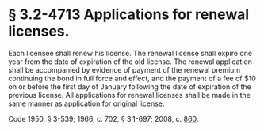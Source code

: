 # § 3.2-4713 Applications for renewal licenses.

<p>Each licensee shall renew his license. The renewal license shall expire one year from the date of expiration of the old license. The renewal application shall be accompanied by evidence of payment of the renewal premium continuing the bond in full force and effect, and the payment of a fee of $10 on or before the first day of January following the date of expiration of the previous license. All applications for renewal licenses shall be made in the same manner as application for original license.</p><p>Code 1950, § 3-539; 1966, c. 702, § 3.1-697; 2008, c. <a href='http://lis.virginia.gov/cgi-bin/legp604.exe?081+ful+CHAP0860'>860</a>.</p>
